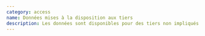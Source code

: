 ```yaml
---
category: access
name: Données mises à la disposition aux tiers
description: Les données sont disponibles pour des tiers non impliqués dans l'activité de données
---
```

